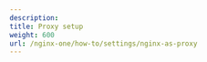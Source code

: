 ```yaml
---
description:
title: Proxy setup
weight: 600
url: /nginx-one/how-to/settings/nginx-as-proxy  
---
```

